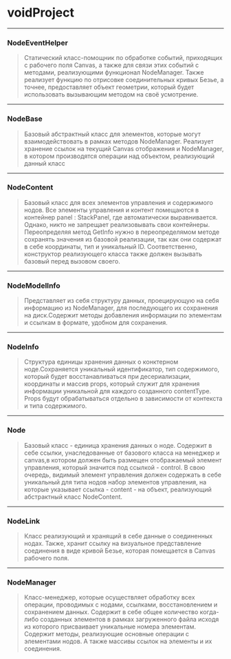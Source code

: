 # voidProject
***

### NodeEventHelper
>Статический класс-помощник по обработке событий, приходящих с рабочего поля Canvas, а также для связи этих событий с методами, реализующими функционал NodeManager. Также реализует функцию по отрисовке соединительных кривых Безье, а точнее, предоставляет объект геометрии, который будет использовать вызывающим методом на своё усмотрение.
***

### NodeBase
>Базовый абстрактный класс для элементов, которые могут взаимодействовать в рамках методов NodeManager. Реализует хранение ссылок на текущий Canvas отображения и NodeManager, в котором производятся операции над объектом, реализующий данный класс
***

### NodeContent
>Базовый класс для всех элементов управления и содержимого нодов. Все элементы управления и контент помещаются в контейнер panel : StackPanel, где автоматически выравнивается. Однако, никто не запрещает реализовывать свои контейнеры. Переопределяя метод GetInfo нужно в переопределямом методе сохранять значения из базовой реализации, так как они содержат в себе координаты, тип и уникальный ID. Соответственно, конструктор реализующего класса также должен вызывать базовый перед вызовом своего.
***

### NodeModelInfo
>Представляет из себя структуру данных, проецирующую на себя информацию из NodeManager, для последующего их сохранения на диск.Содержит методы добавления информации по элементам и ссылкам в формате, удобном для сохранения.
***

### NodeInfo
>Структура единицы хранения данных о конктерном ноде.Сохраняется уникальный идентификатор, тип содержимого, который будет восстанавливаться при десериализации, координаты и массив props, который служит для хранения информации уникальной для каждого созданного contentType. Props будут обрабатываться отдельно в зависимости от контекста и типа содержимого.
***

### Node
>Базовый класс - единица хранения данных о ноде.	Содержит в себе ссылки, унаследованные от базового класса на менеджер и canvas,в котором должен быть размещен отображаемый элемент управления, который значится под ссылкой - control.	В свою очередь, видимый элемент управления должен содержать в себе уникальный для типа нодов набор элементов управления, на которые указывает ссылка - content - на объект, реализующий абстрактный класс NodeContent.
***

### NodeLink
>Класс реализующий и хранящий в себе данные о соединенных нодах. Также, хранит ссылку на визуальное представление соединения в виде кривой Безье, которая помещается в Canvas рабочего поля.
***

### NodeManager
>Класс-менеджер, которые осуществляет обработку всех операции, проводимых с нодами, ссылками, восстановлением и сохранением данных. Содержит в себе общее количество когда-либо созданных элементов в рамках загруженного файла исходя из которого присваивает уникальные номера элементам. Содержит методы, реализующие основные операции с элементами нодов. А также массивы ссылок на элементы и их соединения.
